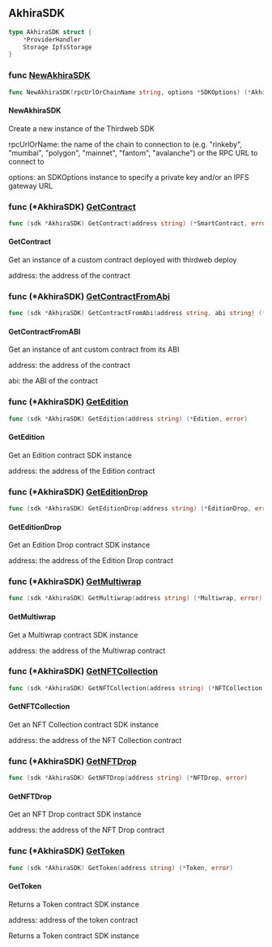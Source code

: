
## AkhiraSDK

```go
type AkhiraSDK struct {
    *ProviderHandler
    Storage IpfsStorage
}
```

### func [NewAkhiraSDK](<https://github.com/thirdweb-dev/go-sdk/blob/main/thirdweb/sdk.go#L23>)

```go
func NewAkhiraSDK(rpcUrlOrChainName string, options *SDKOptions) (*AkhiraSDK, error)
```

#### NewAkhiraSDK

Create a new instance of the Thirdweb SDK

rpcUrlOrName: the name of the chain to connection to \(e\.g\. "rinkeby", "mumbai", "polygon", "mainnet", "fantom", "avalanche"\) or the RPC URL to connect to

options: an SDKOptions instance to specify a private key and/or an IPFS gateway URL

### func \(\*AkhiraSDK\) [GetContract](<https://github.com/thirdweb-dev/go-sdk/blob/main/thirdweb/sdk.go#L158>)

```go
func (sdk *AkhiraSDK) GetContract(address string) (*SmartContract, error)
```

#### GetContract

Get an instance of a custom contract deployed with thirdweb deploy

address: the address of the contract

### func \(\*AkhiraSDK\) [GetContractFromAbi](<https://github.com/thirdweb-dev/go-sdk/blob/main/thirdweb/sdk.go#L174>)

```go
func (sdk *AkhiraSDK) GetContractFromAbi(address string, abi string) (*SmartContract, error)
```

#### GetContractFromABI

Get an instance of ant custom contract from its ABI

address: the address of the contract

abi: the ABI of the contract

### func \(\*AkhiraSDK\) [GetEdition](<https://github.com/thirdweb-dev/go-sdk/blob/main/thirdweb/sdk.go#L86>)

```go
func (sdk *AkhiraSDK) GetEdition(address string) (*Edition, error)
```

#### GetEdition

Get an Edition contract SDK instance

address: the address of the Edition contract

### func \(\*AkhiraSDK\) [GetEditionDrop](<https://github.com/thirdweb-dev/go-sdk/blob/main/thirdweb/sdk.go#L130>)

```go
func (sdk *AkhiraSDK) GetEditionDrop(address string) (*EditionDrop, error)
```

#### GetEditionDrop

Get an Edition Drop contract SDK instance

address: the address of the Edition Drop contract

### func \(\*AkhiraSDK\) [GetMultiwrap](<https://github.com/thirdweb-dev/go-sdk/blob/main/thirdweb/sdk.go#L144>)

```go
func (sdk *AkhiraSDK) GetMultiwrap(address string) (*Multiwrap, error)
```

#### GetMultiwrap

Get a Multiwrap contract SDK instance

address: the address of the Multiwrap contract

### func \(\*AkhiraSDK\) [GetNFTCollection](<https://github.com/thirdweb-dev/go-sdk/blob/main/thirdweb/sdk.go#L72>)

```go
func (sdk *AkhiraSDK) GetNFTCollection(address string) (*NFTCollection, error)
```

#### GetNFTCollection

Get an NFT Collection contract SDK instance

address: the address of the NFT Collection contract

### func \(\*AkhiraSDK\) [GetNFTDrop](<https://github.com/thirdweb-dev/go-sdk/blob/main/thirdweb/sdk.go#L116>)

```go
func (sdk *AkhiraSDK) GetNFTDrop(address string) (*NFTDrop, error)
```

#### GetNFTDrop

Get an NFT Drop contract SDK instance

address: the address of the NFT Drop contract

### func \(\*AkhiraSDK\) [GetToken](<https://github.com/thirdweb-dev/go-sdk/blob/main/thirdweb/sdk.go#L102>)

```go
func (sdk *AkhiraSDK) GetToken(address string) (*Token, error)
```

#### GetToken

Returns a Token contract SDK instance

address: address of the token contract

Returns a Token contract SDK instance
